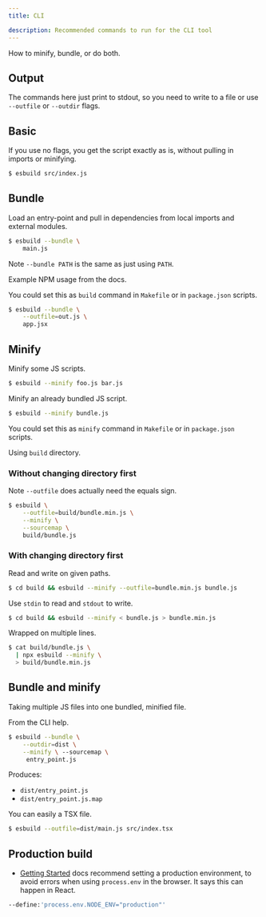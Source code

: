 ```yaml
---
title: CLI

description: Recommended commands to run for the CLI tool
---
```


How to minify, bundle, or do both.

## Output

The commands here just print to stdout, so you need to write to a file or use `--outfile` or `--outdir` flags.


## Basic

If you use no flags, you get the script exactly as is, without pulling in imports or minifying.

```sh
$ esbuild src/index.js
```

            
## Bundle

Load an entry-point and pull in dependencies from local imports and external modules.

```sh
$ esbuild --bundle \
    main.js
```

Note `--bundle PATH` is the same as just using `PATH`. 

Example NPM usage from the docs.

You could set this as `build` command in `Makefile` or in `package.json` scripts.

```sh
$ esbuild --bundle \
    --outfile=out.js \
    app.jsx 
```



## Minify

Minify some JS scripts.

```sh
$ esbuild --minify foo.js bar.js
```

Minify an already bundled JS script.

```sh
$ esbuild --minify bundle.js
```

You could set this as `minify` command in `Makefile` or in `package.json` scripts.

Using `build` directory.

### Without changing directory first

Note `--outfile` does actually need the equals sign.

```sh
$ esbuild \
    --outfile=build/bundle.min.js \
    --minify \
    --sourcemap \
    build/bundle.js 
```

### With changing directory first

Read and write on given paths.

```sh    
$ cd build && esbuild --minify --outfile=bundle.min.js bundle.js 
```

Use `stdin` to read and `stdout` to write.

```sh
$ cd build && esbuild --minify < bundle.js > bundle.min.js
```

Wrapped on multiple lines.

```sh
$ cat build/bundle.js \
  | npx esbuild --minify \
  > build/bundle.min.js
```


## Bundle and minify

Taking multiple JS files into one bundled, minified file.

From the CLI help.

```sh
$ esbuild --bundle \
    --outdir=dist \
    --minify \ --sourcemap \
     entry_point.js
```

Produces:

- `dist/entry_point.js`
- `dist/entry_point.js.map`

You can easily a TSX file.

```sh
$ esbuild --outfile=dist/main.js src/index.tsx 
```


## Production build

- [Getting Started](https://esbuild.github.io/getting-started/) docs recommend setting a production environment, to avoid errors when using `process.env` in the browser. It says this can happen in React.

```sh
--define:'process.env.NODE_ENV="production"'
```
